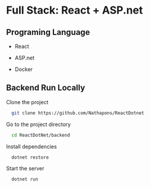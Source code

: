 
# Full Stack: React + ASP.net



## Programing Language

 - React

 - ASP.net

 - Docker


## Backend Run Locally
Clone the project

```bash
  git clone https://github.com/Nathapons/ReactDotnet
```

Go to the project directory

```bash
  cd ReactDotNet/backend
```

Install dependencies

```bash
  dotnet restore
```

Start the server

```bash
  dotnet run
```

